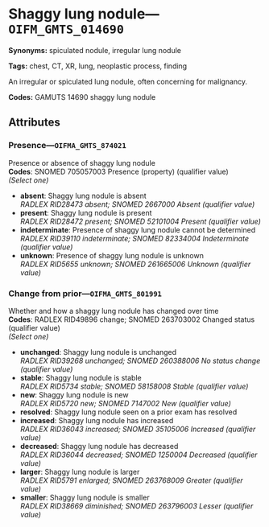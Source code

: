 # Shaggy lung nodule—`OIFM_GMTS_014690`

**Synonyms:** spiculated nodule, irregular lung nodule

**Tags:** chest, CT, XR, lung, neoplastic process, finding

An irregular or spiculated lung nodule, often concerning for malignancy.

**Codes:** GAMUTS 14690 shaggy lung nodule

## Attributes

### Presence—`OIFMA_GMTS_874021`

Presence or absence of shaggy lung nodule  
**Codes**: SNOMED 705057003 Presence (property) (qualifier value)  
*(Select one)*

- **absent**: Shaggy lung nodule is absent  
_RADLEX RID28473 absent; SNOMED 2667000 Absent (qualifier value)_
- **present**: Shaggy lung nodule is present  
_RADLEX RID28472 present; SNOMED 52101004 Present (qualifier value)_
- **indeterminate**: Presence of shaggy lung nodule cannot be determined  
_RADLEX RID39110 indeterminate; SNOMED 82334004 Indeterminate (qualifier value)_
- **unknown**: Presence of shaggy lung nodule is unknown  
_RADLEX RID5655 unknown; SNOMED 261665006 Unknown (qualifier value)_

### Change from prior—`OIFMA_GMTS_801991`

Whether and how a shaggy lung nodule has changed over time  
**Codes**: RADLEX RID49896 change; SNOMED 263703002 Changed status (qualifier value)  
*(Select one)*

- **unchanged**: Shaggy lung nodule is unchanged  
_RADLEX RID39268 unchanged; SNOMED 260388006 No status change (qualifier value)_
- **stable**: Shaggy lung nodule is stable  
_RADLEX RID5734 stable; SNOMED 58158008 Stable (qualifier value)_
- **new**: Shaggy lung nodule is new  
_RADLEX RID5720 new; SNOMED 7147002 New (qualifier value)_
- **resolved**: Shaggy lung nodule seen on a prior exam has resolved  
- **increased**: Shaggy lung nodule has increased  
_RADLEX RID36043 increased; SNOMED 35105006 Increased (qualifier value)_
- **decreased**: Shaggy lung nodule has decreased  
_RADLEX RID36044 decreased; SNOMED 1250004 Decreased (qualifier value)_
- **larger**: Shaggy lung nodule is larger  
_RADLEX RID5791 enlarged; SNOMED 263768009 Greater (qualifier value)_
- **smaller**: Shaggy lung nodule is smaller  
_RADLEX RID38669 diminished; SNOMED 263796003 Lesser (qualifier value)_